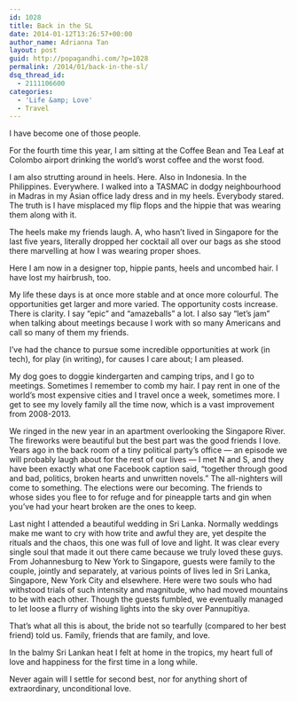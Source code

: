 ```yaml
---
id: 1028
title: Back in the SL
date: 2014-01-12T13:26:57+00:00
author_name: Adrianna Tan
layout: post
guid: http://popagandhi.com/?p=1028
permalink: /2014/01/back-in-the-sl/
dsq_thread_id:
  - 2111106600
categories:
  - 'Life &amp; Love'
  - Travel
---
```

I have become one of those people.

For the fourth time this year, I am sitting at the Coffee Bean and Tea Leaf at Colombo airport drinking the world&#8217;s worst coffee and the worst food.

I am also strutting around in heels. Here. Also in Indonesia. In the Philippines. Everywhere. I walked into a TASMAC in dodgy neighbourhood in Madras in my Asian office lady dress and in my heels. Everybody stared. The truth is I have misplaced my flip flops and the hippie that was wearing them along with it.

The heels make my friends laugh. A, who hasn&#8217;t lived in Singapore for the last five years, literally dropped her cocktail all over our bags as she stood there marvelling at how I was wearing proper shoes.

Here I am now in a designer top, hippie pants, heels and uncombed hair. I have lost my hairbrush, too.

My life these days is at once more stable and at once more colourful. The opportunities get larger and more varied. The opportunity costs increase. There is clarity. I say &#8220;epic&#8221; and &#8220;amazeballs&#8221; a lot. I also say &#8220;let&#8217;s jam&#8221; when talking about meetings because I work with so many Americans and call so many of them my friends.

I&#8217;ve had the chance to pursue some incredible opportunities at work (in tech), for play (in writing), for causes I care about; I am pleased.

My dog goes to doggie kindergarten and camping trips, and I go to meetings. Sometimes I remember to comb my hair. I pay rent in one of the world&#8217;s most expensive cities and I travel once a week, sometimes more. I get to see my lovely family all the time now, which is a vast improvement from 2008-2013.

We ringed in the new year in an apartment overlooking the Singapore River. The fireworks were beautiful but the best part was the good friends I love. Years ago in the back room of a tiny political party&#8217;s office — an episode we will probably laugh about for the rest of our lives — I met N and S, and they have been exactly what one Facebook caption said, &#8220;together through good and bad, politics, broken hearts and unwritten novels.&#8221; The all-nighters will come to something. The elections were our becoming. The friends to whose sides you flee to for refuge and for pineapple tarts and gin when you&#8217;ve had your heart broken are the ones to keep.

Last night I attended a beautiful wedding in Sri Lanka. Normally weddings make me want to cry with how trite and awful they are, yet despite the rituals and the chaos, this one was full of love and light. It was clear every single soul that made it out there came because we truly loved these guys. From Johannesburg to New York to Singapore, guests were family to the couple, jointly and separately, at various points of lives led in Sri Lanka, Singapore, New York City and elsewhere. Here were two souls who had withstood trials of such intensity and magnitude, who had moved mountains to be with each other. Though the guests fumbled, we eventually managed to let loose a flurry of wishing lights into the sky over Pannupitiya.

That&#8217;s what all this is about, the bride not so tearfully (compared to her best friend) told us. Family, friends that are family, and love.

In the balmy Sri Lankan heat I felt at home in the tropics, my heart full of love and happiness for the first time in a long while.

Never again will I settle for second best, nor for anything short of extraordinary, unconditional love.
